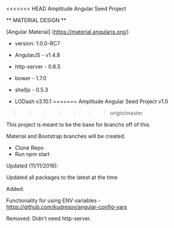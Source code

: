 <<<<<<< HEAD
Amplitude Angular Seed Project

** MATERIAL DESIGN **

[Angular Material] (https://material.angularjs.org/)
- version: 1.0.0-RC7


- AngularJS - v1.4.8
- http-server - 0.8.5
- bower - 1.7.0
- shelljs - 0.5.3
- LODash v3.10.1
=======
Amplitude Angular Seed Project v1.0
>>>>>>> origin/master

This project is meant to be the base for branchs off of this.

Material and Bootstrap branches will be created.

- Clone Repo
- Run npm start

Updated (11/11/2016):

Updated all packages to the latest at the time


Added:

Functionality for using ENV variables - https://github.com/kudresov/angular-config-vars

Removed:
Didn't need http-server.